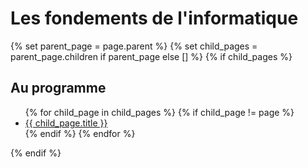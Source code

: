 # Les fondements de l'informatique



{% set parent_page = page.parent %}
{% set child_pages = parent_page.children if parent_page else [] %}
{% if child_pages %}
<div class="toc">
  <h2>Au programme</h2>
  <ul>
  {% for child_page in child_pages %}
    {% if child_page != page %}
    <li><a href="/{{ child_page.url }}">{{ child_page.title }}</a></li>
{% endif %}
  {% endfor %}
  </ul>
</div>
{% endif %}
